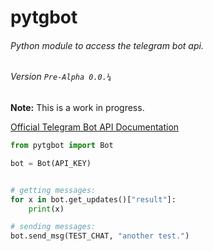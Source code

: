 # pytgbot
###### Python module to access the telegram bot api.
###### Version ```Pre-Alpha 0.0.¼```

**Note:** This is a work in progress.

[Official Telegram Bot API Documentation](https://core.telegram.org/bots)

```python
from pytgbot import Bot

bot = Bot(API_KEY)


# getting messages:
for x in bot.get_updates()["result"]:
	print(x)

# sending messages:
bot.send_msg(TEST_CHAT, "another test.")
```
